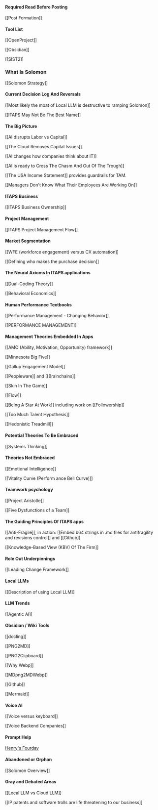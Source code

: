 #### Required Read Before Posting

[[Post Formation]]

#### Tool List

[[OpenProject]]

[[Obsidian]]

[[SIST2]]


### What Is Solomon

[[Solomon Strategy]]

#### Current Decision Log And Reversals

[[Most likely the moat of Local LLM is destructive to ramping Solomon]]

[[ITAPS May Not Be The Best Name]]

#### The Big Picture

[[AI disrupts Labor vs Capital]]

[[The Cloud Removes Capital Issues]]

[[AI changes how companies think about IT]]

[[AI is ready to Cross The Chasm And Out Of The Trough]]

[[The USA Income Statement]] provides guardrails for TAM.

[[Managers Don't Know What Their Employees Are Working On]]


#### ITAPS Business

[[ITAPS Business Ownership]]
#### Project Management

[[ITAPS Project Management Flow]]

#### Market Segmentation

[[WFE (workforce engagement) versus CX automation]]

[[Defining who makes the purchase decision]]

#### The Neural Axioms In ITAPS applications

[[Dual-Coding Theory]]

[[Behavioral Economics]]

#### Human Performance Textbooks

[[Performance Management - Changing Behavior]]

[[PERFORMANCE MANAGEMENT]]

#### Management Theories Embedded In Apps

[[AMO (Ability, Motivation, Opportunity) framework]]

[[Minnesota Big Five]]

[[Gallup Engagement Model]]

[[Peopleware]] and [[Brainchains]]

[[Skin In The Game]]

[[Flow]]

[[Being A Star At Work]] including work on [[Followership]]

[[Too Much Talent Hypothesis]]

[[Hedonistic Treadmill]]

#### Potential Theories To Be Embraced

[[Systems Thinking]]

#### Theories Not Embraced

[[Emotional Intelligence]]

[[Vitality Curve (Perform ance Bell Curve)]]

#### Teamwork psychology

[[Project Aristotle]]

[[Five Dysfunctions of a Team]]

#### The Guiding Principles Of ITAPS apps

 [[Anti-Fragile]], in action: [[Embed b64 strings in .md files for antifragility and revisions control]] and [[Github]]

[[Knowledge-Based View (KBV) Of The Firm]]

#### Role Out Underpinnings

[[Leading Change Framework]]

#### Local LLMs

[[Description of using Local LLM]]

#### LLM Trends

[[Agentic AI]]

#### Obsidian / Wiki Tools

[[docling]]

[[PNG2MD]]

[[PNG2Clipboard]]

[[Why Webp]]

[[MDpng2MDWebp]]

[[Github]]

[[Mermaid]]

#### Voice AI

[[Voice versus keyboard]]

[[Voice Backend Companies]]



#### Prompt Help

[Henry's Fourday](https://prompt.fourday.ai/)


#### Abandoned or Orphan

[[Solomon Overview]] 


#### Gray and Debated Areas

[[Local LLM vs Cloud LLM]]

[[IP patents and software trolls are life threatening to our business]]




